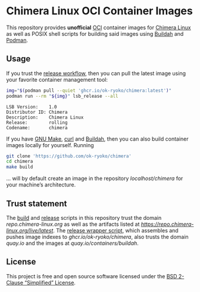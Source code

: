 # Chimera Linux OCI Container Images

This repository provides **unofficial** [OCI] container images for [Chimera Linux] as well as POSIX shell scripts for building said images using [Buildah] and [Podman].

## Usage

If you trust the [release workflow], then you can pull the latest image using your favorite container management tool:

```sh
img="$(podman pull --quiet 'ghcr.io/ok-ryoko/chimera:latest')"
podman run --rm "${img}" lsb_release --all
```

```
LSB Version:	1.0
Distributor ID:	Chimera
Description:	Chimera Linux
Release:	    rolling
Codename:	    chimera
```

If you have [GNU Make], [curl] and [Buildah], then you can also build container images locally for yourself. Running

```sh
git clone 'https://github.com/ok-ryoko/chimera'
cd chimera
make build
```

… will by default create an image in the repository *localhost/chimera* for your machine’s architecture.

## Trust statement

The [build] and [release] scripts in this repository trust the domain *repo.chimera-linux.org* as well as the artifacts listed at *https://repo.chimera-linux.org/live/latest*. The [release wrapper script], which assembles and pushes image indexes to *ghcr.io/ok-ryoko/chimera*, also trusts the domain *quay.io* and the images at *quay.io/containers/buildah*.

## License

This project is free and open source software licensed under the [BSD 2-Clause “Simplified” License][license].

[build]: ./scripts/build.sh
[Buildah]: https://buildah.io/
[Chimera Linux]: https://chimera-linux.org/
[curl]: https://curl.se/
[GNU Make]: https://www.gnu.org/software/make/
[license]: ./LICENSE
[OCI]: https://opencontainers.org/
[Podman]: https://podman.io/
[release]: ./scripts/release.sh
[release workflow]: ./.github/workflows/release.yml
[release wrapper script]: ./scripts/release_wrapper.sh
